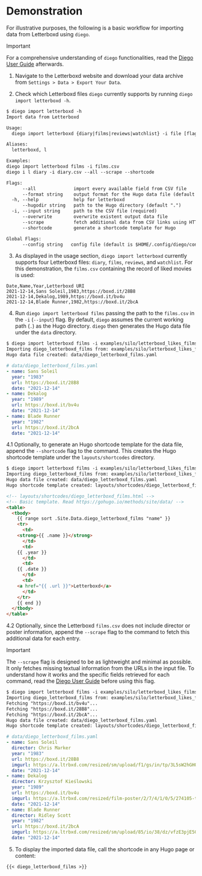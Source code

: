 # Demonstration

For illustrative purposes, the following is a basic workflow for importing data from Letterboxd using `diego`.

> [!IMPORTANT]
> For a comprehensive understanding of `diego` functionalities, read the [Diego User Guide](user_guide.md) afterwards.

1. Navigate to the Letterboxd website and download your data archive from `Settings > Data > Export Your Data`.

2. Check which Letterboxd files `diego` currently supports by running `diego import letterboxd -h`.

```txt
$ diego import letterboxd -h
Import data from Letterboxd

Usage:
  diego import letterboxd {diary|films|reviews|watchlist} -i file [flags]

Aliases:
  letterboxd, l

Examples:
diego import letterboxd films -i films.csv
diego i l diary -i diary.csv --all --scrape --shortcode

Flags:
      --all              import every available field from CSV file
      --format string    output format for the Hugo data file (default "yaml")
  -h, --help             help for letterboxd
      --hugodir string   path to the Hugo directory (default ".")
  -i, --input string     path to the CSV file (required)
      --overwrite        overwrite existent output data file
      --scrape           fetch additional data from CSV links using HTTP
      --shortcode        generate a shortcode template for Hugo

Global Flags:
      --config string   config file (default is $HOME/.config/diego/config.yaml)
```

3. As displayed in the usage section, `diego import letterboxd` currently supports four Letterboxd files: `diary`, `films`, `reviews`, and `watchlist`. For this demonstration, the `films.csv` containing the record of liked movies is used:

```csv
Date,Name,Year,Letterboxd URI
2021-12-14,Sans Soleil,1983,https://boxd.it/28B8
2021-12-14,Dekalog,1989,https://boxd.it/bv4u
2021-12-14,Blade Runner,1982,https://boxd.it/2bcA
```

4. Run `diego import letterboxd films` passing the path to the `films.csv` in the `-i` (`--input`) flag. By default, `diego` assumes the current working path (`.`) as the Hugo directory. `diego` then generates the Hugo data file under the `data` directory.

```txt
$ diego import letterboxd films -i examples/silo/letterboxd_likes_films.csv
Importing diego_letterboxd_films from: examples/silo/letterboxd_likes_films.csv
Hugo data file created: data/diego_letterboxd_films.yaml
```

```yaml
# data/diego_letterboxd_films.yaml
- name: Sans Soleil
  year: "1983"
  url: https://boxd.it/28B8
  date: "2021-12-14"
- name: Dekalog
  year: "1989"
  url: https://boxd.it/bv4u
  date: "2021-12-14"
- name: Blade Runner
  year: "1982"
  url: https://boxd.it/2bcA
  date: "2021-12-14"
```

4.1 Optionally, to generate an Hugo shortcode template for the data file, append the `--shortcode` flag to the command. This creates the Hugo shortcode template under the `layouts/shortcodes` directory.

```txt
$ diego import letterboxd films -i examples/silo/letterboxd_likes_films.csv --shortcode
Importing diego_letterboxd_films from: examples/silo/letterboxd_likes_films.csv
Hugo data file created: data/diego_letterboxd_films.yaml
Hugo shortcode template created: layouts/shortcodes/diego_letterboxd_films.html
```

```html
<!-- layouts/shortcodes/diego_letterboxd_films.html -->
<!-- Basic template. Read https://gohugo.io/methods/site/data/ -->
<table>
  <tbody>
    {{ range sort .Site.Data.diego_letterboxd_films "name" }}
    <tr>
      <td>
	<strong>{{ .name }}</strong>
      </td>
      <td>
	{{ .year }}
      </td>
      <td>
	{{ .date }}
      </td>
      <td>
	<a href="{{ .url }}">Letterboxd</a>
      </td>
    </tr>
    {{ end }}
  </tbody>
</table>
```

4.2 Optionally, since the Letterboxd `films.csv` does not include director or poster information, append the `--scrape` flag to the command to fetch this additional data for each entry.

> [!IMPORTANT]
> The `--scrape` flag is designed to be as lightweight and minimal as possible. It only fetches missing textual information from the URLs in the input file. To understand how it works and the specific fields retrieved for each command, read the [Diego User Guide](user_guide.md) before using this flag.

```txt
$ diego import letterboxd films -i examples/silo/letterboxd_likes_films.csv --shortcode --scrape
Importing diego_letterboxd_films from: examples/silo/letterboxd_likes_films.csv
Fetching "https://boxd.it/bv4u"...
Fetching "https://boxd.it/28B8"...
Fetching "https://boxd.it/2bcA"...
Hugo data file created: data/diego_letterboxd_films.yaml
Hugo shortcode template created: layouts/shortcodes/diego_letterboxd_films.html
```

```yaml
# data/diego_letterboxd_films.yaml
- name: Sans Soleil
  director: Chris Marker
  year: "1983"
  url: https://boxd.it/28B8
  imgurl: https://a.ltrbxd.com/resized/sm/upload/f1/gs/in/tp/3L5sW2hGHQmNfVBdOsonSfGzSrN-0-500-0-750-crop.jpg
  date: "2021-12-14"
- name: Dekalog
  director: Krzysztof Kieślowski
  year: "1989"
  url: https://boxd.it/bv4u
  imgurl: https://a.ltrbxd.com/resized/film-poster/2/7/4/1/0/5/274105-the-decalogue-0-500-0-750-crop.jpg
  date: "2021-12-14"
- name: Blade Runner
  director: Ridley Scott
  year: "1982"
  url: https://boxd.it/2bcA
  imgurl: https://a.ltrbxd.com/resized/sm/upload/85/io/38/dz/vfzE3pjE5G7G7kcZWrA3fnbZo7V-0-500-0-750-crop.jpg
  date: "2021-12-14"
```

5. To display the imported data file, call the shortcode in any Hugo page or content:

```
{{< diego_letterboxd_films >}}
```
